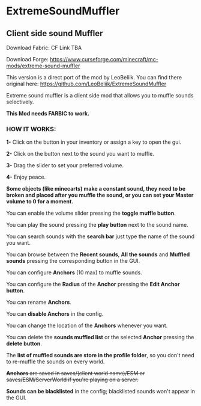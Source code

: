 # ExtremeSoundMuffler
## Client side sound Muffler

Download Fabric: CF Link TBA

Download Forge: https://www.curseforge.com/minecraft/mc-mods/extreme-sound-muffler

This version is a direct port of the mod by LeoBeliik.  You can find there original here: https://github.com/LeoBeliik/ExtremeSoundMuffler

Extreme sound muffler is a client side mod that allows you to muffle sounds selectively.

**This Mod needs FARBIC to work.**

### HOW IT WORKS:

**1-** Click on the button in your inventory or assign a key to open the gui.

**2-** Click on the button next to the sound you want to muffle.

**3-** Drag the slider to set your preferred volume.

**4-** Enjoy peace.

**Some objects (like minecarts) make a constant sound, they need to be broken and placed after you muffle the sound, or you can set your Master volume to 0 for a moment.**

You can enable the volume slider pressing the **toggle muffle button**.

You can play the sound pressing the **play button** next to the sound name. 

You can search sounds with the **search bar** just type the name of the sound you want.

You can browse between the **Recent sounds**, **All the sounds** and **Muffled sounds** pressing the corresponding button in the GUI.

You can configure **Anchors** (10 max) to muffle sounds.

You can configure the **Radius** of the **Anchor** pressing the **Edit Anchor button**.

You can rename **Anchors**.

You can **disable Anchors** in the config.

You can change the location of the **Anchors** whenever you want.

You can delete the **sounds muffled list** or the selected **Anchor** pressing the **delete button**.

The **list of muffled sounds are store in the profile folder**, so you don't need to re-muffle the sounds on every world.

~~**Anchors** are saved in saves/(client world name)/ESM or saves/ESM/ServerWorld if you're playing on a server.~~

**Sounds can be blacklisted** in the config; blacklisted sounds won't appear in the GUI.
